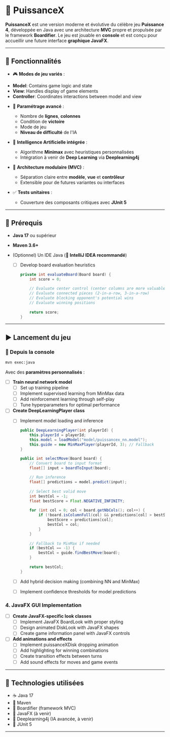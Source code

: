 # 🎯 PuissanceX

**PuissanceX** est une version moderne et évolutive du célèbre jeu **Puissance 4**, développée en Java avec une architecture **MVC** propre et propulsée par le framework **Boardifier**.
Le jeu est jouable en **console** et est conçu pour accueillir une future interface **graphique JavaFX**.

---

## 🚀 Fonctionnalités

* 🎮 **Modes de jeu variés** :

- **Model**: Contains game logic and state
- **View**: Handles display of game elements
- **Controller**: Coordinates interactions between model and view

* 🧹 **Paramétrage avancé** :

    * Nombre de **lignes**, **colonnes**
    * Condition de **victoire**
    * Mode de jeu
    * **Niveau de difficulté** de l'IA

* 🤖 **Intelligence Artificielle intégrée** :

    * Algorithme **Minimax** avec heuristiques personnalisées
    * Intégration à venir de **Deep Learning** via **Deeplearning4j**

* 🧱 **Architecture modulaire (MVC)** :

    * Séparation claire entre **modèle**, **vue** et **contrôleur**
    * Extensible pour de futures variantes ou interfaces

* ✅ **Tests unitaires** :

    * Couverture des composants critiques avec **JUnit 5**

---

## 💠 Prérequis

* **Java 17** ou supérieur
* **Maven 3.6+**
* (Optionnel) Un IDE Java (🔧 **IntelliJ IDEA recommandé**)

  - [ ] Develop board evaluation heuristics
    ```java
    private int evaluateBoard(Board board) {
        int score = 0;
        
        // Evaluate center control (center columns are more valuable)
        // Evaluate connected pieces (2-in-a-row, 3-in-a-row)
        // Evaluate blocking opponent's potential wins
        // Evaluate winning positions
        
        return score;
    }
    ```

---

## ▶️ Lancement du jeu

### 🔹 Depuis la console

```bash
mvn exec:java
```

Avec des **paramètres personnalisés** :

- [ ] **Train neural network model**
  - [ ] Set up training pipeline
  - [ ] Implement supervised learning from MinMax data
  - [ ] Add reinforcement learning through self-play
  - [ ] Tune hyperparameters for optimal performance

- [ ] **Create DeepLearningPlayer class**
  - [ ] Implement model loading and inference
    ```java
    public DeepLearningPlayer(int playerId) {
        this.playerId = playerId;
        this.model = loadModel("model/puissancex_nn.model");
        this.guide = new MinMaxPlayer(playerId, 3); // Fallback
    }
    
    public int selectMove(Board board) {
        // Convert board to input format
        float[] input = boardToInput(board);
        
        // Run inference
        float[] predictions = model.predict(input);
        
        // Select best valid move
        int bestCol = -1;
        float bestScore = Float.NEGATIVE_INFINITY;
        
        for (int col = 0; col < board.getNbCols(); col++) {
            if (!board.isColumnFull(col) && predictions[col] > bestScore) {
                bestScore = predictions[col];
                bestCol = col;
            }
        }
        
        // Fallback to MinMax if needed
        if (bestCol == -1) {
            bestCol = guide.findBestMove(board);
        }
        
        return bestCol;
    }
    ```

  - [ ] Add hybrid decision making (combining NN and MinMax)
  - [ ] Implement confidence thresholds for model predictions

### 4. JavaFX GUI Implementation
- [ ] **Create JavaFX-specific look classes**
  - [ ] Implement JavaFX BoardLook with proper styling
  - [ ] Design animated DiskLook with JavaFX shapes
  - [ ] Create game information panel with JavaFX controls

- [ ] **Add animations and effects**
  - [ ] Implement puissanceXDisk dropping animation
  - [ ] Add highlighting for winning combinations
  - [ ] Create transition effects between turns
  - [ ] Add sound effects for moves and game events

---

## 🔧 Technologies utilisées

* ☕ Java 17
* 🧰 Maven
* 🧌 Boardifier (framework MVC)
* 🎨 JavaFX (à venir)
* 🧠 Deeplearning4j (IA avancée, à venir)
* 🧪 JUnit 5

---

